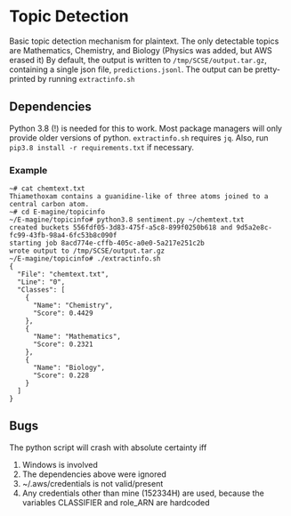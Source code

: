 # Topic Detection
Basic topic detection mechanism for plaintext. The only detectable topics are Mathematics, Chemistry, and Biology (Physics was added, but AWS erased it)
By default, the output is written to `/tmp/SCSE/output.tar.gz`, containing a single json file, `predictions.jsonl`. The output can be pretty-printed by running `extractinfo.sh`
## Dependencies
Python 3.8 (!) is needed for this to work. Most package managers will only provide older versions of python.
`extractinfo.sh` requires `jq`.
Also, run `pip3.8 install -r requirements.txt` if necessary.
### Example
```
~# cat chemtext.txt
Thiamethoxam contains a guanidine-like of three atoms joined to a central carbon atom.
~# cd E-magine/topicinfo
~/E-magine/topicinfo# python3.8 sentiment.py ~/chemtext.txt
created buckets 556fdf05-3d83-475f-a5c8-899f0250b618 and 9d5a2e8c-fc99-43fb-98a4-6fc53b8c090f
starting job 8acd774e-cffb-405c-a0e0-5a217e251c2b
wrote output to /tmp/SCSE/output.tar.gz
~/E-magine/topicinfo# ./extractinfo.sh
{
  "File": "chemtext.txt",
  "Line": "0",
  "Classes": [
    {
      "Name": "Chemistry",
      "Score": 0.4429
    },
    {
      "Name": "Mathematics",
      "Score": 0.2321
    },
    {
      "Name": "Biology",
      "Score": 0.228
    }
  ]
}
```
## Bugs
The python script will crash with absolute certainty iff
1. Windows is involved
2. The dependencies above were ignored
3. ~/.aws/credentials is not valid/present
4. Any credentials other than mine (152334H) are used, because the variables CLASSIFIER and role_ARN are hardcoded

